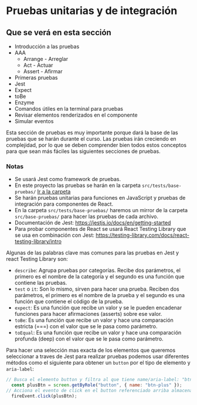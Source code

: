 # Pruebas unitarias y de integración

## Que se verá en esta sección

- Introducción a las pruebas
- AAA
  - Arrange - Arreglar
  - Act - Actuar
  - Assert - Afirmar
- Primeras pruebas
- Jest
- Expect
- toBe
- Enzyme
- Comandos útiles en la terminal para pruebas
- Revisar elementos renderizados en el componente
- Simular eventos

Esta sección de pruebas es muy importante porque dará la base de las pruebas que se harán durante el curso. Las pruebas irán creciendo en complejidad, por lo que se deben comprender bien todos estos conceptos para que sean más fáciles las siguientes secciones de pruebas.

### Notas

- Se usará Jest como framework de pruebas.
- En este proyecto las pruebas se harán en la carpeta `src/tests/base-pruebas/` [Ir a la carpeta]('../../tests/base-pruebas/')
- Se harán pruebas unitarias para funciones en JavaScript y pruebas de integración para componentes de React.
- En la carpeta `src/tests/base-pruebas/` haremos un mirror de la carpeta `src/base-pruebas/` para hacer las pruebas de cada archivo.
- Documentación de Jest: <https://jestjs.io/docs/en/getting-started>
- Para probar componentes de React se usará React Testing Library que se usa en combinación con Jest: <https://testing-library.com/docs/react-testing-library/intro>

Algunas de las palabras clave mas comunes para las pruebas en Jest y react Testing Library son:

- `describe`: Agrupa pruebas por categorías. Recibe dos parámetros, el primero es el nombre de la categoría y el segundo es una función que contiene las pruebas.
- `test` o `it`: Son lo mismo, sirven para hacer una prueba. Reciben dos parámetros, el primero es el nombre de la prueba y el segundo es una función que contiene el código de la prueba.
- `expect`: Es una función que recibe un valor y se le pueden encadenar funciones para hacer afirmaciones (asserts) sobre ese valor.
- `toBe`: Es una función que recibe un valor y hace una comparación estricta (===) con el valor que se le pasa como parámetro.
- `toEqual`: Es una función que recibe un valor y hace una comparación profunda (deep) con el valor que se le pasa como parámetro.

Para hacer una selección mas exacta de los elementos que queremos seleccionar a traves de Jest para realizar pruebas podemos usar diferentes métodos como el siguiente para obtener un `button` por el tipo de elemento y `aria-label`:

```javascript
// Busca el elemento button y filtra al que tiene name/aria-label: "btn-plus"
  const plusBtn = screen.getByRole("button", { name: "btn-plus" });
// Acciona el evento de click en el button referenciado arriba almacenado en const plusBtn
  fireEvent.click(plusBtn);
```

